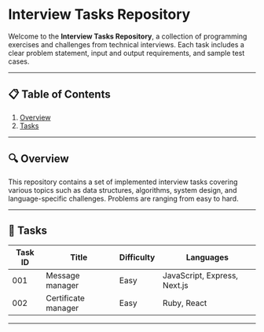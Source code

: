 # Interview Tasks Repository

Welcome to the **Interview Tasks Repository**, a collection of programming exercises and challenges from technical interviews. Each task includes a clear problem statement, input and output requirements, and sample test cases.

---

## 📋 Table of Contents

1. [Overview](#overview)
2. [Tasks](#tasks)
---

## 🔍 Overview

This repository contains a set of implemented interview tasks covering various topics such as data structures, algorithms, system design, and language-specific challenges. Problems are ranging from easy to hard.

---

## 📝 Tasks

| Task ID | Title                                    | Difficulty | Languages                      |
|---------|------------------------------------------|------------|--------------------------------|
| 001     | Message manager                          | Easy       | JavaScript, Express, Next.js   |
| 002     | Certificate manager                      | Easy       | Ruby, React                    |

---
